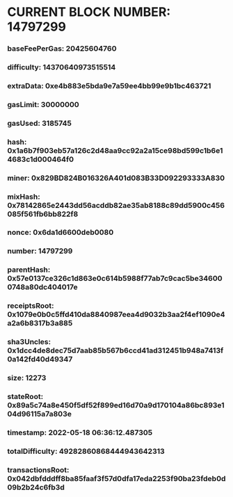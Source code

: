 # CURRENT BLOCK NUMBER: 14797299

### baseFeePerGas: 20425604760
### difficulty: 14370640973515514
### extraData: 0xe4b883e5bda9e7a59ee4bb99e9b1bc463721
### gasLimit: 30000000
### gasUsed: 3185745
### hash: 0x1a6b7f903eb57a126c2d48aa9cc92a2a15ce98bd599c1b6e14683c1d000464f0
### miner: 0x829BD824B016326A401d083B33D092293333A830
### mixHash: 0x78142865e2443dd56acddb82ae35ab8188c89dd5900c456085f561fb6bb822f8
### nonce: 0x6da1d6600deb0080
### number: 14797299
### parentHash: 0x57e0137ce326c1d863e0c614b5988f77ab7c9cac5be346000748a80dc404017e
### receiptsRoot: 0x1079e0b0c5ffd410da8840987eea4d9032b3aa2f4ef1090e4a2a6b8317b3a885
### sha3Uncles: 0x1dcc4de8dec75d7aab85b567b6ccd41ad312451b948a7413f0a142fd40d49347
### size: 12273
### stateRoot: 0x89a5c74a8e450f5df52f899ed16d70a9d170104a86bc893e104d96115a7a803e
### timestamp: 2022-05-18 06:36:12.487305
### totalDifficulty: 49282860868444943642313
### transactionsRoot: 0x042dbfdddff8ba85faaf3f57d0dfa17eda2253f90ba23fdeb0d09b2b24c6fb3d
